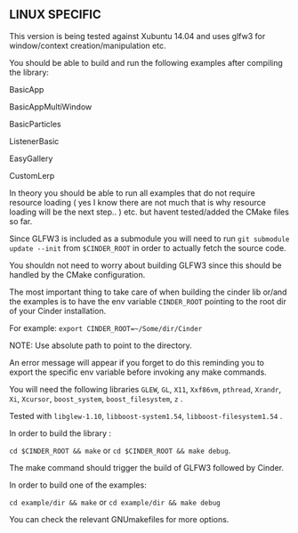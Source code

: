 LINUX SPECIFIC
--------------

This version is being tested against Xubuntu 14.04 and uses glfw3 for window/context creation/manipulation etc.

You should be able to build and run the following examples after compiling the library:

BasicApp

BasicAppMultiWindow

BasicParticles

ListenerBasic

EasyGallery

CustomLerp


In theory you should be able to run all examples that do not require resource loading ( yes I know there are not much that is why resource loading will be the next step.. ) etc. but havent tested/added the CMake files so far.

Since GLFW3 is included as a submodule you will need to run `git submodule update --init` from `$CINDER_ROOT` in order to actually fetch the source code.

You shouldn not need to worry about building GLFW3 since this should be handled by the CMake configuration.

The most important thing to take care of when building the cinder lib or/and the examples is to have the env variable `CINDER_ROOT` pointing to the root dir of your Cinder installation.

For example:
`export CINDER_ROOT=~/Some/dir/Cinder`

NOTE: Use absolute path to point to the directory.

An error message will appear if you forget to do this reminding you to export the specific env variable before invoking any make commands.

You will need the following libraries `GLEW`, `GL`, `X11`, `Xxf86vm`, `pthread`, `Xrandr`, `Xi`, `Xcursor`, `boost_system`, `boost_filesystem`, `z` .

Tested with `libglew-1.10`, `libboost-system1.54`, `libboost-filesystem1.54` .

In order to build the library :

`cd $CINDER_ROOT && make` or `cd $CINDER_ROOT && make debug`.

The make command should trigger the build of GLFW3 followed by Cinder.

In order to build one of the examples:

`cd example/dir && make` or `cd example/dir && make debug` 

You can check the relevant GNUmakefiles for more options.
